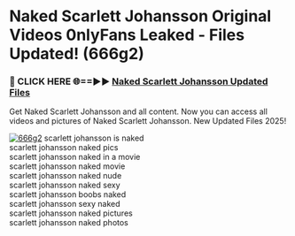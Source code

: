 # Naked Scarlett Johansson Original Videos 0nlyFans Leaked - Files Updated! (666g2)

<h3>🔴 CLICK HERE 🌐==►► <a href="https://tinyurl.com/up5wt9bj" rel="nofollow">Naked Scarlett Johansson Updated Files</a></h3>

Get Naked Scarlett Johansson and all content. Now you can access all videos and pictures of Naked Scarlett Johansson. New Updated Files 2025!

[![666g2](https://i.imgur.com/ABiUzMV.gif)](https://tinyurl.com/up5wt9bj)
scarlett johansson is naked<br>
scarlett johansson naked pics<br>
scarlett johansson naked in a movie<br>
scarlett johansson naked movie<br>
scarlett johansson naked nude<br>
scarlett johansson naked sexy<br>
scarlett johansson boobs naked<br>
scarlett johansson sexy naked<br>
scarlett johansson naked pictures<br>
scarlett johansson naked photos